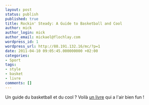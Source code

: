 ```yaml
---
layout: post
status: publish
published: true
title: Rockin' Steady: A Guide to Basketball and Cool
author: mick
author_login: mick
author_email: mickael@flochlay.com
wordpress_id: 1
wordpress_url: http://88.191.132.16/mc/?p=1
date: 2011-04-10 09:05:45.000000000 +02:00
categories:
- Sport
tags:
- style
- basket
- livre
comments: []
---
```


Un guide du basketball et du cool ? Voilà [un livre][1] qui a l'air bien fun !

[1]: http://www.amazon.com/Rockin-Steady-Guide-Basketball-Cool/dp/B0078XQ984